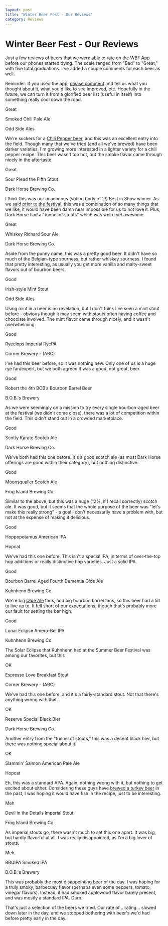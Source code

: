 ```yaml
---
layout: post
title: "Winter Beer Fest - Our Reviews"
category: Reviews
---
```


Winter Beer Fest - Our Reviews
==============================

Just a few reviews of beers that we were able to rate on the WBF App before our phones started dying. The scale ranged from "Bad" to "Great," with five total graduations. I've added a couple comments for each beer as well.

Reminder: If you used the app, [please comment](http://www.yeastboundanddown.com/2011/03/winter-beer-fest-denouement/ "Winter Beer Fest Denouement") and tell us what you thought about it, what you'd like to see improved, etc. Hopefully in the future, we can turn it from a glorified beer list (useful in itself) into something really cool down the road.

Great

Smoked Chili Pale Ale

Odd Side Ales

We're suckers for a [Chili Pepper beer](http://www.yeastboundanddown.com/2010/08/chili-pepper-beer-recipe/ "Chili Pepper Beer Recipe"), and this was an excellent entry into the field. Though many that we've tried (and all we've brewed) have been darker varieties, I'm growing more interested in a lighter variety for a chili pepper recipe. This beer wasn't too hot, but the smoke flavor came through nicely in the aftertaste.

Great

Sour Plead the Fifth Stout

Dark Horse Brewing Co.

I think this was our unanimous (voting body of 2!) Best in Show winner. As we [said prior to the festival](http://www.yeastboundanddown.com/2011/02/michigan-brewers-guild-winter-festival/ "Michigan Brewer’s Guild Winter Festival"), this was a combination of so many things that we like, it would have been damn near impossible for us to not love it. Plus, Dark Horse had a "tunnel of stouts" which was weird yet awesome.

Great

Whiskey Richard Sour Ale

Dark Horse Brewing Co.

Aside from the punny name, this was a pretty good beer. It didn't have so much of the Belgian-type sourness, but rather whiskey sourness. I found that pretty interesting, as usually you get more vanilla and malty-sweet flavors out of bourbon beers.

Good

Irish-style Mint Stout

Odd Side Ales

Using mint in a beer is no revelation, but I don't think I've seen a mint stout before - obvious though it may seem with stouts often having coffee and chocolate involved. The mint flavor came through nicely, and it wasn't overwhelming.

Good

Ryeclops Imperial RyePA

Corner Brewery - (ABC)

I've had this beer before, so it was nothing new. Only one of us is a huge rye fan/expert, but we both agreed it was a good, not great, beer.

Good

Robert the 4th BOB’s Bourbon Barrel Beer

B.O.B.'s Brewery

As we were seemingly on a mission to try every single bourbon-aged beer at the festival (we didn't come close), there was a lot of competition within the field. This didn't stand out in a crowded marketplace.

Good

Scotty Karate Scotch Ale

Dark Horse Brewing Co.

We've both had this one before. It's a good scotch ale (as most Dark Horse offerings are good within their category), but nothing distinctive.

Good

Moonsqualler Scotch Ale

Frog Island Brewing Co.

Similar to the above, but this was a huge (12%, if I recall correctly) scotch ale. It was good, but it seems that the whole purpose of the beer was "let's make this really strong" - a goal I don't necessarily have a problem with, but not at the expense of making it delicious.

Good

Hoppopotamus American IPA

Hopcat

We've had this one before. This isn't a special IPA, in terms of over-the-top hop additions or really distinctive hop varieties. Just a solid IPA.

Good

Bourbon Barrel Aged Fourth Dementia Olde Ale

Kuhnhenn Brewing Co.

We're big [Olde Ale](http://www.yeastboundanddown.com/2009/12/recipe-joe-paterno-is-olde-ale/ "Recipe: Joe Paterno is Olde Ale") fans, and big bourbon barrel fans, so this beer had a lot to live up to. It fell short of our expectations, though that's probably more our fault for setting the bar high.

Good

Lunar Eclipse Amero-Bel IPA

Kuhnhenn Brewing Co.

The Solar Eclipse that Kuhnhenn had at the Summer Beer Festival was among our favorites, but this

OK

Espresso Love Breakfast Stout

Corner Brewery - (ABC)

We've had this one before, and it's a fairly-standard stout. Not that there's anything wrong with that.

OK

Reserve Special Black Bier

Dark Horse Brewing Co.

Another entry from the "tunnel of stouts," this was a decent black bier, but there was nothing special about it.

OK

Slammin’ Salmon American Pale Ale

Hopcat

Eh, this was a standard APA. Again, nothing wrong with it, but nothing to get excited about either. Considering these guys have [brewed a turkey beer](http://www.yeastboundanddown.com/2010/12/hopcat-turkey-tears/ "Hopcat Turkey Tears") in the past, I was hoping it would have fish in the recipe, just to be interesting.

Meh

Devil in the Details Imperial Stout

Frog Island Brewing Co.

As imperial stouts go, there wasn't much to set this one apart. It was big, but hardly flavorful at all. I was really disappointed, as I'm a big lover of stouts.

Meh

BBQIPA Smoked IPA

B.O.B.'s Brewery

This was probably the most disappointing beer of the day. I was hoping for a truly smoky, barbecuey flavor (perhaps even some peppers, tomato, vinegar flavors). Instead, it had smoked applewood flavor barely present, and was mostly a standard IPA. Darn.

That's just a selection of the beers we tried. Our rate of... rating... slowed down later in the day, and we stopped bothering with beer's we'd had before pretty early in the day.